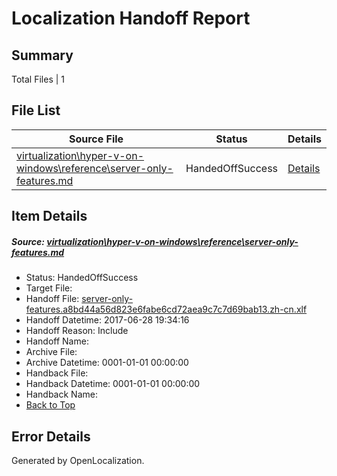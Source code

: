 # <a name='report-top'></a> Localization Handoff Report

## Summary
 Total Files | 1

## File List
 Source File | Status | Details 
 ----------- | ------ | ------- 
 [virtualization\hyper-v-on-windows\reference\server-only-features.md](https://github.com/Microsoft/Virtualization-Documentation-Private/blob/8e0d16839048cfc31253f0eb028ce17d30dbe88b/virtualization/hyper-v-on-windows/reference/server-only-features.md) | HandedOffSuccess | [Details](#dba7da05a372018e2b5c2bac8f887b53dfb6cf91210)

## Item Details
##### <a name='dba7da05a372018e2b5c2bac8f887b53dfb6cf91210'></a> Source: [virtualization\hyper-v-on-windows\reference\server-only-features.md](https://github.com/Microsoft/Virtualization-Documentation-Private/blob/8e0d16839048cfc31253f0eb028ce17d30dbe88b/virtualization/hyper-v-on-windows/reference/server-only-features.md)
* Status: HandedOffSuccess
* Target File: 
* Handoff File: [server-only-features.a8bd44a56d823e6fabe6cd72aea9c7c7d69bab13.zh-cn.xlf](https://github.com/Microsoft/Virtualization-Documentation-Private.handoff/blob/9cce1cd23be5ed0a93dd6fdd5331f292c90f84b2/ol-handoff/Microsoft/Virtualization-Documentation-Private.zh-cn/live/server-only-features.a8bd44a56d823e6fabe6cd72aea9c7c7d69bab13.zh-cn.xlf)
* Handoff Datetime: 2017-06-28 19:34:16
* Handoff Reason: Include
* Handoff Name: 
* Archive File: 
* Archive Datetime: 0001-01-01 00:00:00
* Handback File: 
* Handback Datetime: 0001-01-01 00:00:00
* Handback Name: 
* [Back to Top](#report-top)


## Error Details

Generated by OpenLocalization.

